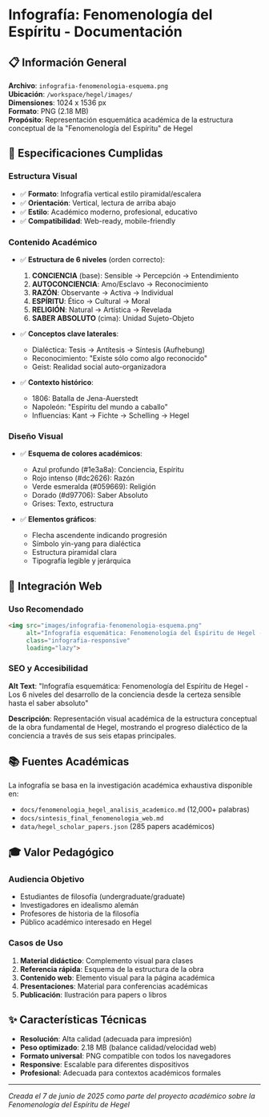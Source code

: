 # Infografía: Fenomenología del Espíritu - Documentación

## 📋 Información General

**Archivo**: `infografia-fenomenologia-esquema.png`  
**Ubicación**: `/workspace/hegel/images/`  
**Dimensiones**: 1024 x 1536 px  
**Formato**: PNG (2.18 MB)  
**Propósito**: Representación esquemática académica de la estructura conceptual de la "Fenomenología del Espíritu" de Hegel

## 🎯 Especificaciones Cumplidas

### Estructura Visual
- ✅ **Formato**: Infografía vertical estilo piramidal/escalera
- ✅ **Orientación**: Vertical, lectura de arriba abajo
- ✅ **Estilo**: Académico moderno, profesional, educativo
- ✅ **Compatibilidad**: Web-ready, mobile-friendly

### Contenido Académico
- ✅ **Estructura de 6 niveles** (orden correcto):
  1. **CONCIENCIA** (base): Sensible → Percepción → Entendimiento
  2. **AUTOCONCIENCIA**: Amo/Esclavo → Reconocimiento
  3. **RAZÓN**: Observante → Activa → Individual
  4. **ESPÍRITU**: Ético → Cultural → Moral
  5. **RELIGIÓN**: Natural → Artística → Revelada
  6. **SABER ABSOLUTO** (cima): Unidad Sujeto-Objeto

- ✅ **Conceptos clave laterales**:
  - Dialéctica: Tesis → Antítesis → Síntesis (Aufhebung)
  - Reconocimiento: "Existe sólo como algo reconocido"
  - Geist: Realidad social auto-organizadora

- ✅ **Contexto histórico**:
  - 1806: Batalla de Jena-Auerstedt
  - Napoleón: "Espíritu del mundo a caballo"
  - Influencias: Kant → Fichte → Schelling → Hegel

### Diseño Visual
- ✅ **Esquema de colores académicos**:
  - Azul profundo (#1e3a8a): Conciencia, Espíritu
  - Rojo intenso (#dc2626): Razón
  - Verde esmeralda (#059669): Religión
  - Dorado (#d97706): Saber Absoluto
  - Grises: Texto, estructura

- ✅ **Elementos gráficos**:
  - Flecha ascendente indicando progresión
  - Símbolo yin-yang para dialéctica
  - Estructura piramidal clara
  - Tipografía legible y jerárquica

## 🔗 Integración Web

### Uso Recomendado
```html
<img src="images/infografia-fenomenologia-esquema.png" 
     alt="Infografía esquemática: Fenomenología del Espíritu de Hegel - Los 6 niveles del desarrollo de la conciencia desde la certeza sensible hasta el saber absoluto"
     class="infografia-responsive"
     loading="lazy">
```

### SEO y Accesibilidad
**Alt Text**: "Infografía esquemática: Fenomenología del Espíritu de Hegel - Los 6 niveles del desarrollo de la conciencia desde la certeza sensible hasta el saber absoluto"

**Descripción**: Representación visual académica de la estructura conceptual de la obra fundamental de Hegel, mostrando el progreso dialéctico de la conciencia a través de sus seis etapas principales.

## 📚 Fuentes Académicas

La infografía se basa en la investigación académica exhaustiva disponible en:
- `docs/fenomenologia_hegel_analisis_academico.md` (12,000+ palabras)
- `docs/sintesis_final_fenomenologia_web.md`
- `data/hegel_scholar_papers.json` (285 papers académicos)

## 🎓 Valor Pedagógico

### Audiencia Objetivo
- Estudiantes de filosofía (undergraduate/graduate)
- Investigadores en idealismo alemán
- Profesores de historia de la filosofía
- Público académico interesado en Hegel

### Casos de Uso
1. **Material didáctico**: Complemento visual para clases
2. **Referencia rápida**: Esquema de la estructura de la obra
3. **Contenido web**: Elemento visual para la página académica
4. **Presentaciones**: Material para conferencias académicas
5. **Publicación**: Ilustración para papers o libros

## ✨ Características Técnicas

- **Resolución**: Alta calidad (adecuada para impresión)
- **Peso optimizado**: 2.18 MB (balance calidad/velocidad web)
- **Formato universal**: PNG compatible con todos los navegadores
- **Responsive**: Escalable para diferentes dispositivos
- **Profesional**: Adecuada para contextos académicos formales

---

*Creada el 7 de junio de 2025 como parte del proyecto académico sobre la Fenomenología del Espíritu de Hegel*
